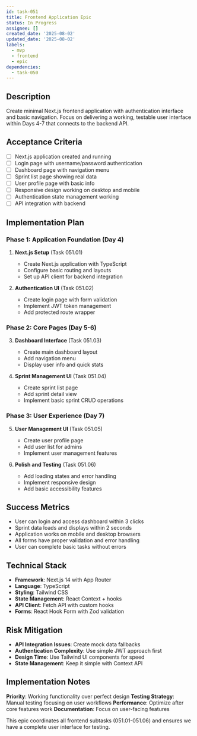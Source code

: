 ```yaml
---
id: task-051
title: Frontend Application Epic
status: In Progress
assignee: []
created_date: '2025-08-02'
updated_date: '2025-08-02'
labels:
  - mvp
  - frontend
  - epic
dependencies:
  - task-050
---
```


## Description

Create minimal Next.js frontend application with authentication interface and basic navigation. Focus on delivering a working, testable user interface within Days 4-7 that connects to the backend API.

## Acceptance Criteria

- [ ] Next.js application created and running
- [ ] Login page with username/password authentication
- [ ] Dashboard page with navigation menu
- [ ] Sprint list page showing real data
- [ ] User profile page with basic info
- [ ] Responsive design working on desktop and mobile
- [ ] Authentication state management working
- [ ] API integration with backend

## Implementation Plan

### Phase 1: Application Foundation (Day 4)
1. **Next.js Setup** (Task 051.01)
   - Create Next.js application with TypeScript
   - Configure basic routing and layouts
   - Set up API client for backend integration

2. **Authentication UI** (Task 051.02)
   - Create login page with form validation
   - Implement JWT token management
   - Add protected route wrapper

### Phase 2: Core Pages (Day 5-6)
3. **Dashboard Interface** (Task 051.03)
   - Create main dashboard layout
   - Add navigation menu
   - Display user info and quick stats

4. **Sprint Management UI** (Task 051.04)
   - Create sprint list page
   - Add sprint detail view
   - Implement basic sprint CRUD operations

### Phase 3: User Experience (Day 7)
5. **User Management UI** (Task 051.05)
   - Create user profile page
   - Add user list for admins
   - Implement user management features

6. **Polish and Testing** (Task 051.06)
   - Add loading states and error handling
   - Implement responsive design
   - Add basic accessibility features

## Success Metrics

- User can login and access dashboard within 3 clicks
- Sprint data loads and displays within 2 seconds
- Application works on mobile and desktop browsers
- All forms have proper validation and error handling
- User can complete basic tasks without errors

## Technical Stack

- **Framework**: Next.js 14 with App Router
- **Language**: TypeScript
- **Styling**: Tailwind CSS
- **State Management**: React Context + hooks
- **API Client**: Fetch API with custom hooks
- **Forms**: React Hook Form with Zod validation

## Risk Mitigation

- **API Integration Issues**: Create mock data fallbacks
- **Authentication Complexity**: Use simple JWT approach first
- **Design Time**: Use Tailwind UI components for speed
- **State Management**: Keep it simple with Context API

## Implementation Notes

**Priority**: Working functionality over perfect design
**Testing Strategy**: Manual testing focusing on user workflows
**Performance**: Optimize after core features work
**Documentation**: Focus on user-facing features

This epic coordinates all frontend subtasks (051.01-051.06) and ensures we have a complete user interface for testing.
